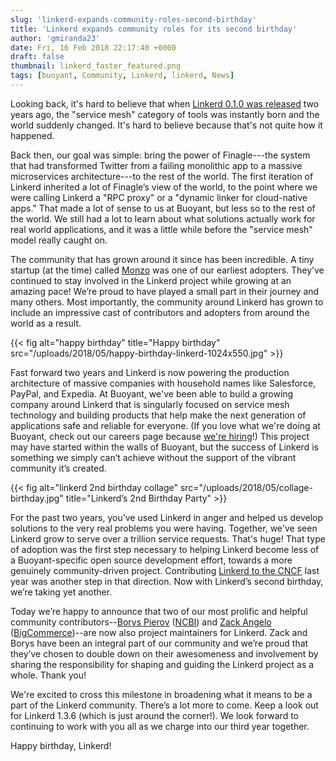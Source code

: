 ```yaml
---
slug: 'linkerd-expands-community-roles-second-birthday'
title: 'Linkerd expands community roles for its second birthday'
author: 'gmiranda23'
date: Fri, 16 Feb 2018 22:17:40 +0000
draft: false
thumbnail: linkerd_faster_featured.png
tags: [buoyant, Community, Linkerd, linkerd, News]
---
```


Looking back, it's hard to believe that when [Linkerd 0.1.0 was
released](https://buoyant.io/2016/02/18/linkerd-twitter-style-operability-for-microservices/)
two years ago, the "service mesh" category of tools was instantly born and the
world suddenly changed. It's hard to believe because that's not quite how it
happened.

Back then, our goal was simple: bring the power of Finagle---the system that had
transformed Twitter from a failing monolithic app to a massive microservices
architecture---to the rest of the world. The first iteration of Linkerd
inherited a lot of Finagle’s view of the world, to the point where we were
calling Linkerd a "RPC proxy" or a "dynamic linker for cloud-native apps." That
made a lot of sense to us at Buoyant, but less so to the rest of the world. We
still had a lot to learn about what solutions actually work for real world
applications, and it was a little while before the "service mesh" model really
caught on.

The community that has grown around it since has been incredible. A tiny startup
(at the time) called [Monzo](https://monzo.com/) was one of our earliest
adopters. They’ve continued to stay involved in the Linkerd project while
growing at an amazing pace! We’re proud to have played a small part in their
journey and many others. Most importantly, the community around Linkerd has
grown to include an impressive cast of contributors and adopters from around the
world as a result.

{{< fig
  alt="happy birthday"
  title="Happy birthday"
  src="/uploads/2018/05/happy-birthday-linkerd-1024x550.jpg" >}}

Fast forward two years and Linkerd is now powering the production architecture
of massive companies with household names like Salesforce, PayPal, and Expedia.
At Buoyant, we've been able to build a growing company around Linkerd that is
singularly focused on service mesh technology and building products that help
make the next generation of applications safe and reliable for everyone. (If you
love what we're doing at Buoyant, check out our careers page because [we're
hiring](https://buoyant.io/careers/)!) This project may have started within the
walls of Buoyant, but the success of Linkerd is something we simply can’t
achieve without the support of the vibrant community it’s created.

{{< fig
  alt="linkerd 2nd birthday collage"
  src="/uploads/2018/05/collage-birthday.jpg"
  title="Linkerd’s 2nd Birthday Party" >}}

For the past two years, you’ve used Linkerd in anger and helped us develop
solutions to the very real problems you were having. Together, we've seen
Linkerd grow to serve over a trillion service requests. That's huge! That type
of adoption was the first step necessary to helping Linkerd become less of a
Buoyant-specific open source development effort, towards a more genuinely
community-driven project. Contributing [Linkerd to the
CNCF](https://buoyant.io/2017/01/23/linkerd-joins-the-cloud-native-computing-foundation/)
last year was another step in that direction. Now with Linkerd’s second
birthday, we’re taking yet another.

Today we’re happy to announce that two of our most prolific and helpful
community contributors--[Borys Pierov](https://github.com/Ashald)
([NCBI](https://www.ncbi.nlm.nih.gov/)) and [Zack
Angelo](https://github.com/zackangelo)
([BigCommerce](https://www.bigcommerce.com))--are now also project maintainers
for Linkerd. Zack and Borys have been an integral part of our community and
we’re proud that they’ve chosen to double down on their awesomeness and
involvement by sharing the responsibility for shaping and guiding the Linkerd
project as a whole. Thank you!

We're excited to cross this milestone in broadening what it means to be a part
of the Linkerd community. There’s a lot more to come. Keep a look out for
Linkerd 1.3.6 (which is just around the corner!). We look forward to continuing
to work with you all as we charge into our third year together.

Happy birthday, Linkerd!
